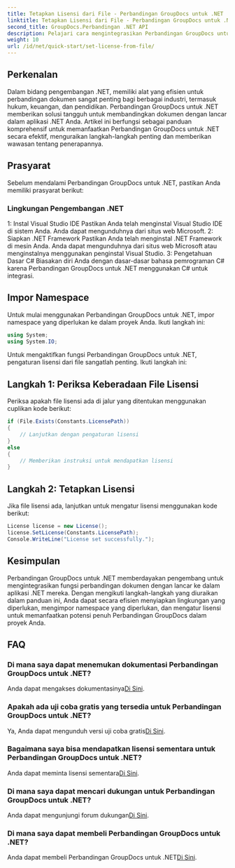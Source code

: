 ```yaml
---
title: Tetapkan Lisensi dari File - Perbandingan GroupDocs untuk .NET
linktitle: Tetapkan Lisensi dari File - Perbandingan GroupDocs untuk .NET
second_title: GroupDocs.Perbandingan .NET API
description: Pelajari cara mengintegrasikan Perbandingan GroupDocs untuk .NET dengan lancar ke dalam aplikasi Anda. Siapkan, impor namespace, dan bandingkan dokumen dengan mudah.
weight: 10
url: /id/net/quick-start/set-license-from-file/
---
```

## Perkenalan
Dalam bidang pengembangan .NET, memiliki alat yang efisien untuk perbandingan dokumen sangat penting bagi berbagai industri, termasuk hukum, keuangan, dan pendidikan. Perbandingan GroupDocs untuk .NET memberikan solusi tangguh untuk membandingkan dokumen dengan lancar dalam aplikasi .NET Anda. Artikel ini berfungsi sebagai panduan komprehensif untuk memanfaatkan Perbandingan GroupDocs untuk .NET secara efektif, menguraikan langkah-langkah penting dan memberikan wawasan tentang penerapannya.
## Prasyarat
Sebelum mendalami Perbandingan GroupDocs untuk .NET, pastikan Anda memiliki prasyarat berikut:
### Lingkungan Pengembangan .NET
1: Instal Visual Studio IDE
Pastikan Anda telah menginstal Visual Studio IDE di sistem Anda. Anda dapat mengunduhnya dari situs web Microsoft.
2: Siapkan .NET Framework
Pastikan Anda telah menginstal .NET Framework di mesin Anda. Anda dapat mengunduhnya dari situs web Microsoft atau menginstalnya menggunakan penginstal Visual Studio.
3: Pengetahuan Dasar C#
Biasakan diri Anda dengan dasar-dasar bahasa pemrograman C# karena Perbandingan GroupDocs untuk .NET menggunakan C# untuk integrasi.

## Impor Namespace
Untuk mulai menggunakan Perbandingan GroupDocs untuk .NET, impor namespace yang diperlukan ke dalam proyek Anda. Ikuti langkah ini:
```csharp
using System;
using System.IO;
```

Untuk mengaktifkan fungsi Perbandingan GroupDocs untuk .NET, pengaturan lisensi dari file sangatlah penting. Ikuti langkah ini:
## Langkah 1: Periksa Keberadaan File Lisensi
Periksa apakah file lisensi ada di jalur yang ditentukan menggunakan cuplikan kode berikut:
```csharp
if (File.Exists(Constants.LicensePath))
{
    // Lanjutkan dengan pengaturan lisensi
}
else
{
    // Memberikan instruksi untuk mendapatkan lisensi
}
```
## Langkah 2: Tetapkan Lisensi
Jika file lisensi ada, lanjutkan untuk mengatur lisensi menggunakan kode berikut:
```csharp
License license = new License();
license.SetLicense(Constants.LicensePath);
Console.WriteLine("License set successfully.");
```

## Kesimpulan
Perbandingan GroupDocs untuk .NET memberdayakan pengembang untuk mengintegrasikan fungsi perbandingan dokumen dengan lancar ke dalam aplikasi .NET mereka. Dengan mengikuti langkah-langkah yang diuraikan dalam panduan ini, Anda dapat secara efisien menyiapkan lingkungan yang diperlukan, mengimpor namespace yang diperlukan, dan mengatur lisensi untuk memanfaatkan potensi penuh Perbandingan GroupDocs dalam proyek Anda.
## FAQ
### Di mana saya dapat menemukan dokumentasi Perbandingan GroupDocs untuk .NET?
 Anda dapat mengakses dokumentasinya[Di Sini](https://tutorials.groupdocs.com/comparison/net/).
### Apakah ada uji coba gratis yang tersedia untuk Perbandingan GroupDocs untuk .NET?
 Ya, Anda dapat mengunduh versi uji coba gratis[Di Sini](https://releases.groupdocs.com/).
### Bagaimana saya bisa mendapatkan lisensi sementara untuk Perbandingan GroupDocs untuk .NET?
 Anda dapat meminta lisensi sementara[Di Sini](https://purchase.groupdocs.com/temporary-license/).
### Di mana saya dapat mencari dukungan untuk Perbandingan GroupDocs untuk .NET?
 Anda dapat mengunjungi forum dukungan[Di Sini](https://forum.groupdocs.com/c/comparison/12).
### Di mana saya dapat membeli Perbandingan GroupDocs untuk .NET?
 Anda dapat membeli Perbandingan GroupDocs untuk .NET[Di Sini](https://purchase.groupdocs.com/buy).